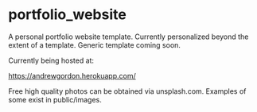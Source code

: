 # portfolio_website
A personal portfolio website template. Currently personalized beyond the extent of a template. Generic template coming soon.

Currently being hosted at:

https://andrewgordon.herokuapp.com/

Free high quality photos can be obtained via unsplash.com. Examples of some exist in public/images.
